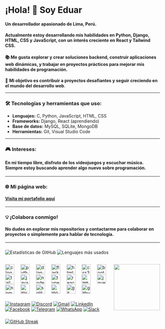 # ¡Hola! 👋 Soy Eduar
#### Un desarrollador apasionado de Lima, Perú.  

#### Actualmente estoy desarrollando mis habilidades en **Python**, **Django**, **HTML**, **CSS** y **JavaScript**, con un interés creciente en **React** y **Tailwind CSS**. 

#### 📚 Me gusta explorar y crear soluciones backend, construir aplicaciones web dinámicas, y trabajar en proyectos prácticos para mejorar mis habilidades de programación.  

🚀 **Mi objetivo es contribuir a proyectos desafiantes y seguir creciendo en el mundo del desarrollo web**.

---

### 🛠️ Tecnologías y herramientas que uso:
- **Lenguajes:** C, Python, JavaScript, HTML, CSS  
- **Frameworks:** Django, React (aprendiendo)  
- **Base de datos:** MySQL, SQLite, MongoDB
- **Herramientas:** Git, Visual Studio Code  

---

### 🎮 Intereses:
#### En mi tiempo libre, disfruto de los videojuegos y escuchar música. Siempre estoy buscando aprender algo nuevo sobre programación.

---

### 🌐 Mi página web:
#### [Visita mi portafolio aquí](https://eduar-vallejos.up.railway.app)

---

### 💡 ¡Colabora conmigo!
#### No dudes en explorar mis repositorios y contactarme para colaborar en proyectos o simplemente para hablar de tecnología.

---

###
![Estadísticas de GitHub](https://github-readme-stats.vercel.app/api?username=Eduarvallejos&show_icons=true&theme=radical)  ![Lenguajes más usados](https://github-readme-stats.vercel.app/api/top-langs/?username=Eduarvallejos&layout=compact&theme=radical)
##
<img align="right" height="150" src="https://media0.giphy.com/media/v1.Y2lkPTc5MGI3NjExNzR4cWNuMWphZHppZTExYWgzZTFyenN5dTVhamZtZW9lajV0cHQyaiZlcD12MV9pbnRlcm5hbF9naWZfYnlfaWQmY3Q9Zw/Y4ak9Ki2GZCbJxAnJD/giphy.gif"  />

<div align="left">
  <img src="https://cdn.jsdelivr.net/gh/devicons/devicon/icons/c/c-original.svg" height="30" alt="c logo"  />
  <img width="12" />
  <img src="https://cdn.jsdelivr.net/gh/devicons/devicon/icons/python/python-original.svg" height="30" alt="python logo"  />
  <img width="12" />
  <img src="https://cdn.jsdelivr.net/gh/devicons/devicon/icons/django/django-plain.svg" height="30" alt="django logo"  />
  <img width="12" />
  <img src="https://cdn.jsdelivr.net/gh/devicons/devicon/icons/flask/flask-original.svg" height="30" alt="flask logo"  />
  <img width="12" />
  <img src="https://cdn.jsdelivr.net/gh/devicons/devicon/icons/html5/html5-original.svg" height="30" alt="html5 logo"  />
  <img width="12" />
  <img src="https://cdn.jsdelivr.net/gh/devicons/devicon/icons/css3/css3-original.svg" height="30" alt="css3 logo"  />
  <img width="12" />
  <img src="https://cdn.jsdelivr.net/gh/devicons/devicon/icons/bootstrap/bootstrap-original.svg" height="30" alt="bootstrap logo"  />
  <img width="12" />
  <img src="https://cdn.jsdelivr.net/gh/devicons/devicon/icons/tailwindcss/tailwindcss-original-wordmark.svg" height="30" alt="tailwindcss logo"  />
  <img width="12" />
  <img src="https://cdn.jsdelivr.net/gh/devicons/devicon/icons/javascript/javascript-original.svg" height="30" alt="javascript logo"  />
  <img width="12" />
  <img src="https://cdn.jsdelivr.net/gh/devicons/devicon/icons/nodejs/nodejs-original.svg" height="30" alt="nodejs logo"  />
  <img width="12" />
  <img src="https://cdn.jsdelivr.net/gh/devicons/devicon/icons/typescript/typescript-original.svg" height="30" alt="typescript logo"  />
  <img width="12" />
  <img src="https://cdn.jsdelivr.net/gh/devicons/devicon/icons/react/react-original.svg" height="30" alt="react logo"  />
  <img width="12" />
  <img src="https://cdn.jsdelivr.net/gh/devicons/devicon/icons/webpack/webpack-original.svg" height="30" alt="webpack logo"  />
  <img width="12" />
  <img src="https://cdn.jsdelivr.net/gh/devicons/devicon/icons/jquery/jquery-original.svg" height="30" alt="jquery logo"  />
  <img width="12" />
  <img src="https://cdn.jsdelivr.net/gh/devicons/devicon/icons/npm/npm-original-wordmark.svg" height="30" alt="npm logo"  />
  <img width="12" />
  <img src="https://cdn.jsdelivr.net/gh/devicons/devicon/icons/mysql/mysql-original.svg" height="30" alt="mysql logo"  />
  <img width="12" />
  <img src="https://cdn.jsdelivr.net/gh/devicons/devicon/icons/sqlite/sqlite-original.svg" height="30" alt="sqlite logo"  />
  <img width="12" />
  <img src="https://cdn.jsdelivr.net/gh/devicons/devicon/icons/mongodb/mongodb-original.svg" height="30" alt="mongodb logo"  />
  <img width="12" />
  <img src="https://cdn.jsdelivr.net/gh/devicons/devicon/icons/git/git-original.svg" height="30" alt="git logo"  />
  <img width="12" />
  <img src="https://cdn.jsdelivr.net/gh/devicons/devicon/icons/github/github-original.svg" height="30" alt="github logo"  />
</div>

###
[![Instagram](https://img.shields.io/static/v1?message=Instagram&logo=instagram&label=&color=E4405F&logoColor=white&labelColor=&style=for-the-badge)](https://instagram.com/tu_usuario)
[![Discord](https://img.shields.io/static/v1?message=Discord&logo=discord&label=&color=7289DA&logoColor=white&labelColor=&style=for-the-badge)](https://discord.gg/tu_invite)
[![Gmail](https://img.shields.io/static/v1?message=Gmail&logo=gmail&label=&color=D14836&logoColor=white&labelColor=&style=for-the-badge)](mailto:Manuelvallejos2018@gmail.com)
[![LinkedIn](https://img.shields.io/static/v1?message=LinkedIn&logo=linkedin&label=&color=0077B5&logoColor=white&labelColor=&style=for-the-badge)](https://www.linkedin.com/in/eduar-vallejos-chumbe/)
[![Facebook](https://img.shields.io/static/v1?message=Facebook&logo=facebook&label=&color=1877F2&logoColor=white&labelColor=&style=for-the-badge)](https://facebook.com/tu_usuario)
[![Telegram](https://img.shields.io/static/v1?message=Telegram&logo=telegram&label=&color=2CA5E0&logoColor=white&labelColor=&style=for-the-badge)](https://t.me/tu_usuario)
[![WhatsApp](https://img.shields.io/static/v1?message=WhatsApp&logo=whatsapp&label=&color=25D366&logoColor=white&labelColor=&style=for-the-badge)](https://wa.me/+51925194161)
[![Slack](https://img.shields.io/static/v1?message=Slack&logo=slack&label=&color=4A154B&logoColor=white&labelColor=&style=for-the-badge)](https://slack.com/tu_workspace)

###
[![GitHub Streak](https://streak-stats.demolab.com/?user=Eduarvallejos&theme=radical)](https://git.io/streak-stats)

